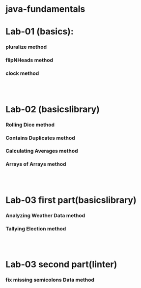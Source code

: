 # java-fundamentals

# Lab-01 (basics):
###  pluralize method
###  flipNHeads method
###  clock method

<br><br>

# Lab-02 (basicslibrary)
### Rolling Dice method
###  Contains Duplicates method
### Calculating Averages method
### Arrays of Arrays method

<br><br>

# Lab-03 first part(basicslibrary)
### Analyzing Weather Data method
###  Tallying Election method

<br><br>

# Lab-03 second part(linter)
### fix missing semicolons  Data method

